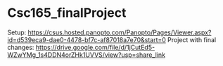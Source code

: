 # Csc165_finalProject

Setup: https://csus.hosted.panopto.com/Panopto/Pages/Viewer.aspx?id=d539eca9-dae0-4478-bf7c-af87018a7e70&start=0
Project with final changes: https://drive.google.com/file/d/1jCutEd5-WZwYMg_1s4DDN4orZHk1UVVS/view?usp=share_link

